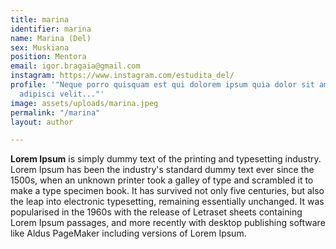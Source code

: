 ```yaml
---
title: marina
identifier: marina
name: Marina (Del)
sex: Muskiana
position: Mentora
email: igor.bragaia@gmail.com
instagram: https://www.instagram.com/estudita_del/
profile: '"Neque porro quisquam est qui dolorem ipsum quia dolor sit amet, consectetur,
  adipisci velit..."'
image: assets/uploads/marina.jpeg
permalink: "/marina"
layout: author

---
```

**Lorem Ipsum** is simply dummy text of the printing and typesetting industry. Lorem Ipsum has been the industry's standard dummy text ever since the 1500s, when an unknown printer took a galley of type and scrambled it to make a type specimen book. It has survived not only five centuries, but also the leap into electronic typesetting, remaining essentially unchanged. It was popularised in the 1960s with the release of Letraset sheets containing Lorem Ipsum passages, and more recently with desktop publishing software like Aldus PageMaker including versions of Lorem Ipsum.